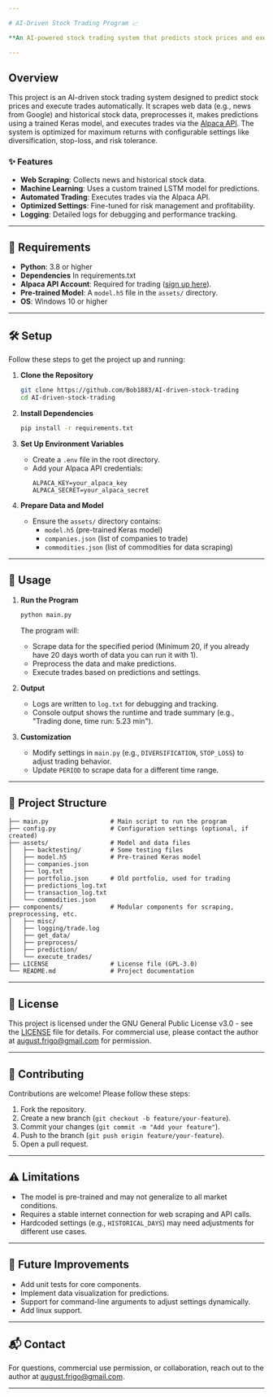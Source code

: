 ```yaml
---

# AI-Driven Stock Trading Program 📈

**An AI-powered stock trading system that predicts stock prices and executes trades using web-scraped data and the Alpaca API.**

---
```


## Overview

This project is an AI-driven stock trading system designed to predict stock prices and execute trades automatically. It scrapes web data (e.g., news from Google) and historical stock data, preprocesses it, makes predictions using a trained Keras model, and executes trades via the [Alpaca API](https://alpaca.markets/). The system is optimized for maximum returns with configurable settings like diversification, stop-loss, and risk tolerance.

### ✨ Features
- **Web Scraping**: Collects news and historical stock data.
- **Machine Learning**: Uses a custom trained LSTM model for predictions.
- **Automated Trading**: Executes trades via the Alpaca API.
- **Optimized Settings**: Fine-tuned for risk management and profitability.
- **Logging**: Detailed logs for debugging and performance tracking.

---

## 🚀 Requirements

- **Python**: 3.8 or higher
- **Dependencies** In requirements.txt
- **Alpaca API Account**: Required for trading ([sign up here](https://alpaca.markets/)).
- **Pre-trained Model**: A `model.h5` file in the `assets/` directory.
- **OS**: Windows 10 or higher 

---

## 🛠️ Setup

Follow these steps to get the project up and running:

1. **Clone the Repository**  
   ```bash
   git clone https://github.com/Bob1883/AI-driven-stock-trading
   cd AI-driven-stock-trading
   ```

2. **Install Dependencies**  
   ```bash
   pip install -r requirements.txt
   ```

3. **Set Up Environment Variables**  
   - Create a `.env` file in the root directory.
   - Add your Alpaca API credentials:
     ```
     ALPACA_KEY=your_alpaca_key
     ALPACA_SECRET=your_alpaca_secret
     ```

4. **Prepare Data and Model**  
   - Ensure the `assets/` directory contains:
     - `model.h5` (pre-trained Keras model)
     - `companies.json` (list of companies to trade)
     - `commodities.json` (list of commodities for data scraping)

---

## 📖 Usage

1. **Run the Program**  
   ```bash
   python main.py
   ```
   The program will:
   - Scrape data for the specified period (Minimum 20, if you already have 20 days worth of data you can run it with 1).
   - Preprocess the data and make predictions.
   - Execute trades based on predictions and settings.

2. **Output**  
   - Logs are written to `log.txt` for debugging and tracking.
   - Console output shows the runtime and trade summary (e.g., "Trading done, time run: 5.23 min").

3. **Customization**  
   - Modify settings in `main.py` (e.g., `DIVERSIFICATION`, `STOP_LOSS`) to adjust trading behavior.
   - Update `PERIOD` to scrape data for a different time range.

---

## 📂 Project Structure

```
├── main.py                 # Main script to run the program
├── config.py               # Configuration settings (optional, if created)
├── assets/                 # Model and data files
│   ├── backtesting/        # Some testing files 
│   ├── model.h5            # Pre-trained Keras model
│   ├── companies.json
│   ├── log.txt
│   ├── portfolio.json      # Old portfolio, used for trading 
│   ├── predictions_log.txt
│   ├── transaction_log.txt
│   └── commodities.json
├── components/             # Modular components for scraping, preprocessing, etc.
│   ├── misc/
│   ├── logging/trade.log
│   ├── get_data/
│   ├── preprocess/
│   ├── prediction/
│   └── execute_trades/
├── LICENSE                 # License file (GPL-3.0)
└── README.md               # Project documentation
```

---

## 📜 License

This project is licensed under the GNU General Public License v3.0 - see the [LICENSE](LICENSE) file for details. For commercial use, please contact the author at [august.frigo@gmail.com](mailto:august.frigo@gmail.com) for permission.

---

## 🤝 Contributing

Contributions are welcome! Please follow these steps:

1. Fork the repository.
2. Create a new branch (`git checkout -b feature/your-feature`).
3. Commit your changes (`git commit -m "Add your feature"`).
4. Push to the branch (`git push origin feature/your-feature`).
5. Open a pull request.

---

## ⚠️ Limitations

- The model is pre-trained and may not generalize to all market conditions.
- Requires a stable internet connection for web scraping and API calls.
- Hardcoded settings (e.g., `HISTORICAL_DAYS`) may need adjustments for different use cases.

---

## 🔮 Future Improvements

- Add unit tests for core components.
- Implement data visualization for predictions.
- Support for command-line arguments to adjust settings dynamically.
- Add linux support.

---

## 📬 Contact

For questions, commercial use permission, or collaboration, reach out to the author at [august.frigo@gmail.com](mailto:august.frigo@gmail.com).

---